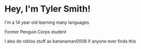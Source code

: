 # Hey, I'm Tyler Smith!

I'm a 14 year old learning many languages

Former Penguin Corps student

I also do roblox stuff as bananaman0008 if anyone ever finds this


